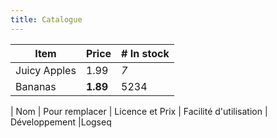 ```yaml
---
title: Catalogue
---
```

| Item         | Price     | # In stock |
|--------------|-----------|------------|
| Juicy Apples | 1.99      | *7*        |
| Bananas      | **1.89**  | 5234       |

| Nom | Pour remplacer | Licence et Prix | Facilité d'utilisation | Développement
|Logseq